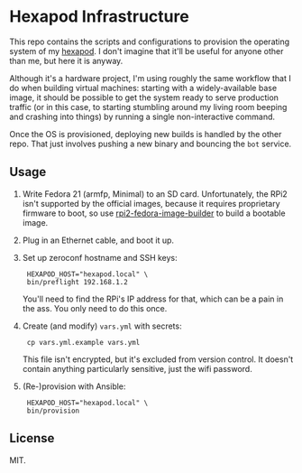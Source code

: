 # Hexapod Infrastructure

This repo contains the scripts and configurations to provision the operating
system of my [hexapod](http://github.com/adammck/hexapod). I don't imagine that
it'll be useful for anyone other than me, but here it is anyway.

Although it's a hardware project, I'm using roughly the same workflow that I do
when building virtual machines: starting with a widely-available base image, it
should be possible to get the system ready to serve production traffic (or in
this case, to starting stumbling around my living room beeping and crashing into
things) by running a single non-interactive command.

Once the OS is provisioned, deploying new builds is handled by the other repo.
That just involves pushing a new binary and bouncing the `bot` service.


## Usage

1. Write Fedora 21 (armfp, Minimal) to an SD card. Unfortunately, the RPi2 isn't
   supported by the official images, because it requires proprietary firmware to
   boot, so use [rpi2-fedora-image-builder](https://github.com/adammck/rpi2-fedora-image-builder)
   to build a bootable image.

2. Plug in an Ethernet cable, and boot it up.

3. Set up zeroconf hostname and SSH keys:

        HEXAPOD_HOST="hexapod.local" \
        bin/preflight 192.168.1.2

   You'll need to find the RPi's IP address for that, which can be a pain in the
   ass. You only need to do this once.

4. Create (and modify) `vars.yml` with secrets:
   
        cp vars.yml.example vars.yml

   This file isn't encrypted, but it's excluded from version control. It doesn't
   contain anything particularly sensitive, just the wifi password.

5. (Re-)provision with Ansible:

        HEXAPOD_HOST="hexapod.local" \
        bin/provision


## License

MIT.
